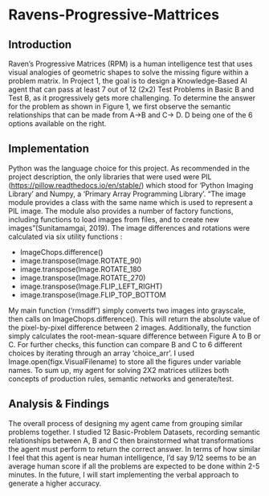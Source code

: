 # Ravens-Progressive-Mattrices

## Introduction
Raven’s Progressive Matrices (RPM) is a human intelligence test that uses visual analogies of geometric shapes to solve the missing figure within a problem matrix. In Project 1, the goal is to design a Knowledge-Based AI agent that can pass at least 7 out of 12 (2x2) Test Problems in Basic B and Test B, as it progressively gets more challenging. To determine the answer for the problem as shown in Figure 1, we first observe the semantic relationships that can be made from A->B and C-> D. D being one of the 6 options available on the right.

## Implementation
Python was the language choice for this project. As recommended in the project description, the only libraries that were used were PIL (https://pillow.readthedocs.io/en/stable/)  which stood for  ‘Python Imaging Library’  and Numpy, a ‘Primary Array Programming Library’. “The image module provides a class with the same name which is used to represent a PIL image. The module also provides a number of factory functions, including functions to load images from files, and to create new images”(Sunitamamgai, 2019). The image differences and rotations were calculated via six utility functions  :

- ImageChops.difference()
- image.transpose(Image.ROTATE_90)
- image.transpose(Image.ROTATE_180
- image.transpose(Image.ROTATE_270)
- image.transpose(Image.FLIP_LEFT_RIGHT)
- image.transpose(Image.FLIP_TOP_BOTTOM

My main function (‘rmsdiff’) simply converts two images into grayscale, then calls on ImageChops.difference(). This will return the absolute value of the pixel-by-pixel difference between 2 images. Additionally, the function simply calculates the root-mean-square difference between Figure A to B or C. For further checks, this function can compare B and C to 6 different choices by iterating through an array ‘choice_arr’. I used Image.open(figx.VisualFilename) to store all the figures under variable names. To sum up, my agent for solving 2X2 matrices utilizes both concepts of production rules, semantic networks and generate/test. 

## Analysis & Findings
The overall process of designing my agent came from grouping similar problems together. I studied 12 Basic-Problem Datasets, recording semantic relationships between A, B and C then brainstormed what transformations the agent must perform to return the correct answer. In terms of how similar I feel that this agent is near  human intelligence, I’d say 9/12 seems to be an average human score if all the problems are expected to be done within 2-5 minutes. In the future, I will start implementing the verbal approach to generate a higher accuracy.
